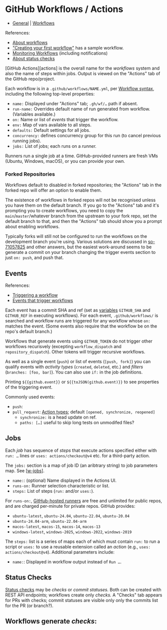GitHub Workflows / Actions
==========================

* [General](hub-general.md) | [Workflows](hub-workflows.md)


References:
- [About workflows][w-about]
- ["Creating your first workflow"][w-first] has a sample workflow.
- [Monitoring Workflows][w-mon] (including notifications)
- [About status checks][statchk]

[GitHub Actions][actions] is the overall name for the _workflows_ system
and also the name of steps within jobs. Output is viewed on the "Actions"
tab of the GitHub repo/project.

Each workflow is in a `.github/workflows/NAME.yml`, per [Workflow
syntax][w-syntax], including the following top-level properties:
- `name:` Displayed under "Actions" tab; `.gh/wf/…` path if absent.
- `run-name:` Overrides default name of run generated from workflow.
  (Variables available.)
- `on:` Name or list of _events_ that trigger the workflow.
- `env:` Map of vars available to all steps.
- `defaults:` Default settings for all jobs.
- `concurrency:` defines concurrency group for this run (to cancel previous
  running jobs).
- `jobs:` List of jobs; each runs on a _runner._

Runners run a single job at a time. GitHub-provided runners are fresh VMs
(Ubuntu, Windows, macOS), or you can provide your own.

### Forked Repositories

Workflows default to disabled in forked repositories; the "Actions"
tab in the forked repo will offer an option to enable them.

The existence of workflows in forked repos will not be recognised unless
you have them on the default branch. If you go to the "Actions" tab and
it's prompting you to create workflows, you need to copy the
`main`/`master`/whatever branch from the upstream to your fork repo, set
the default branch to that, and then the "Actions" tab should show you a
prompt about enabling workflows.

Typically forks will still not be configured to run the workflows on the
development branch you're using. Various solutions are discussed in
[so-71057825] and other answers, but the easiest work-around seems to be
generate a commit on your branch changing the trigger events section to
just `on: push`, and push that.


Events
------

References:
- [Triggering a workflow][w-trig]
- [Events that trigger workflows][w-events]

Each event has a commit SHA and ref (set as [variables][w-vars]
`GITHUB_SHA` and `GITHUB_REF` in executing workflows). For each event,
`.github/workflows/` is searched and workflow runs are triggered for any
workflow whose `on:` matches the event. (Some events also require that the
workflow be on the repo's default branch.)

Workflows that generate events using `GITHUB_TOKEN` do not trigger other
workflows recurisvely (excepting `workflow_dispatch` and
`repository_dispatch`). Other tokens will trigger recursive workflows.

As well as a single event (`push`) or list of events (`[push, fork]`) you
can qualify events with _activity types_ (`created`, `deleted`, etc.) and
_filters_ (`branches: [foo, bar]`). You can also use `if:` in the job
definitions.

Printing `${{github.event}}` or `${{toJSON(github.event)}}` to see
properties of the triggering event.

Commonly used events:
- `push`:
- `pull_request`: [Action types][w-ev-pr];
  default `[opened, synchronize, reopened]`
  - `synchronize:` is a head update on ref.
  - `paths: […]` useful to skip long tests on unmodifed files?


Jobs
----

Each _job_ has sequence of _steps_ that execute actions specified either
with `run: …` lines or `uses: actions/checkout@v4` etc. for a third-party
action.

The `jobs:` section is a map of job ID (an aribtrary string) to job
parameters map. See [[w-jobs]].

- `name:`: (optional) Name displayed in the Actions UI.
- `runs-on:` Runner selection characteristic or list.
- `steps:` List of steps (`run:` and/or `uses:`).


For `runs-on:`, [GitHub-hosted runners][w-ghhost] are free and unlimited
for public repos, and are charged per-minute for private repos. GitHub
provides:
- `ubuntu-latest`, `ubuntu-24.04`, `ubuntu-22.04`, `ubuntu-20.04`
- `ubuntu-24.04-arm`, `ubuntu-22.04-arm`
- `macos-latest`, `macos-15`, `macos-14`, `macos-13`
- `windows-latest`, `windows-2025`, `windows-2022`, `windows-2019`

The `steps:` list is a series of maps each of which must contain `run:` to
run a script or `uses:` to use a reusable extension called an _action_
(e.g., `uses: actions/checkout@v4`). Additional parameters include:
- `name:`: Displayed in workflow output instead of `Run …`.


Status Checks
-------------

[Status checks][statchk] may be _checks_ or _commit statuses._ Both can be
created with REST API endpoints; workflows create only _checks._ A "Checks"
tab appears for PRs with checks; commit statuses are visible only only
the commits list for the PR (or branch?).

Workflows generate _checks_:
- 



<!-------------------------------------------------------------------->
[statchk]: https://docs.github.com/en/pull-requests/collaborating-with-pull-requests/collaborating-on-repositories-with-code-quality-features/about-status-checks

<!-- Workflows ("Actions") -->
[so-71057825]: https://stackoverflow.com/a/71057825/107294
[w-about]: https://docs.github.com/en/actions/writing-workflows/about-workflows
[w-actions]: https://docs.github.com/en/actions
[w-ev-pr]: https://docs.github.com/en/webhooks/webhook-events-and-payloads#pull_request
[w-events]: https://docs.github.com/en/actions/writing-workflows/choosing-when-your-workflow-runs/events-that-trigger-workflows
[w-first]: https://docs.github.com/en/actions/writing-workflows/quickstart#creating-your-first-workflow
[w-ghhost]: https://docs.github.com/en/actions/writing-workflows/workflow-syntax-for-github-actions#standard-github-hosted-runners-for-public-repositories
[w-jobs]: https://docs.github.com/en/actions/writing-workflows/workflow-syntax-for-github-actions#jobs
[w-mon]: https://docs.github.com/en/actions/monitoring-and-troubleshooting-workflows/monitoring-workflows
[w-overview]: https://docs.github.com/en/actions/writing-workflows/quickstart
[w-syntax]: https://docs.github.com/en/actions/writing-workflows/workflow-syntax-for-github-actions
[w-trig]: https://docs.github.com/en/actions/writing-workflows/choosing-when-your-workflow-runs/triggering-a-workflow
[w-vars]: https://docs.github.com/en/actions/learn-github-actions/variables
